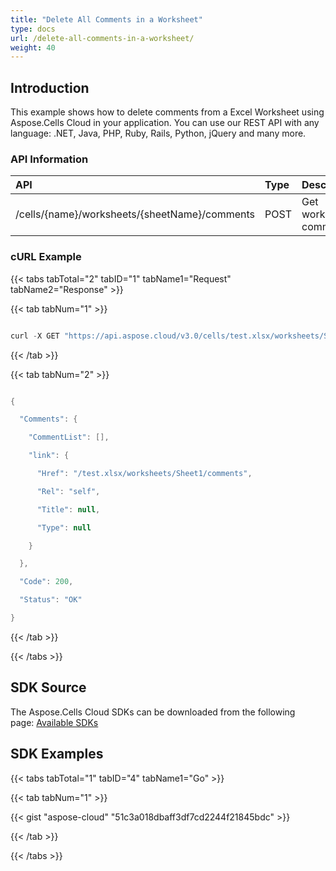 ```yaml
---
title: "Delete All Comments in a Worksheet"
type: docs
url: /delete-all-comments-in-a-worksheet/
weight: 40
---
```


## **Introduction**
This example shows how to delete comments from a Excel Worksheet using Aspose.Cells Cloud in your application. You can use our REST API with any language: .NET, Java, PHP, Ruby, Rails, Python, jQuery and many more.
### **API Information**

|**API**|**Type**|**Description**|**Resource Link**|
| :- | :- | :- | :- |
|/cells/{name}/worksheets/{sheetName}/comments|POST|Get worksheet comments|[DeleteWorkSheetComments](https://apireference.aspose.cloud/cells/#/Worksheets/DeleteWorkSheetComments)|
### **cURL Example**
{{< tabs tabTotal="2" tabID="1" tabName1="Request" tabName2="Response" >}}

{{< tab tabNum="1" >}}

```java

curl -X GET "https://api.aspose.cloud/v3.0/cells/test.xlsx/worksheets/Sheet1/comments" -H "accept: application/json" -H "authorization: Bearer eyJhbGciOiJSUzI1NiIsInR5cCI6IkpXVCJ9.eyJuYmYiOjE1NzIxMjg1NjksImV4cCI6MTU3MjIxNDk2OSwiaXNzIjoiaHR0cHM6Ly9hcGkuYXNwb3NlLmNsb3VkIiwiYXVkIjpbImh0dHBzOi8vYXBpLmFzcG9zZS5jbG91ZC9yZXNvdXJjZXMiLCJhcGkucGxhdGZvcm0iLCJhcGkucHJvZHVjdHMiXSwiY2xpZW50X2lkIjoiNzg5NDZmYjQtM2JkNC00ZDNlLWIzMDktZjllMmZmOWFjNmY5IiwiY2xpZW50X2lkU3J2SWQiOiIiLCJzY29wZSI6WyJhcGkucGxhdGZvcm0iLCJhcGkucHJvZHVjdHMiXX0.kvV6RFY-MK-g83pQJh9-QdeU\_fo2FMruLrBIoCPbUIpZjbCZaM4WjI0RsrzoE51l079haVSndHreIiN-vLwcvqZHTd\_yTr29sSAIcEFuXH4vaUjh4Xn6J0\_iPLkJLwOmnu0tZ0l5x\_SduzH-LAF\_x2K5L2cMYzn56WygWbmAaqjTs1cUFakLjMl9tKmsa1G03P3AiDjW9gXEt3jZ6sj9e\_tpHmr5M22ZJAX\_fhux2uem4XB3Tvi4DtEHZbqWqCmdKeW\_WC0adrM6ggeBNDGx-jXiJCklBT81IDtt9WK7Tz7js1A-vyqj8L3JL9S6eO5vafjpluIHgsicJuuuGwNyVA"

```

{{< /tab >}}

{{< tab tabNum="2" >}}

```java

{

  "Comments": {

    "CommentList": [],

    "link": {

      "Href": "/test.xlsx/worksheets/Sheet1/comments",

      "Rel": "self",

      "Title": null,

      "Type": null

    }

  },

  "Code": 200,

  "Status": "OK"

}

```

{{< /tab >}}

{{< /tabs >}}
## **SDK Source**
The Aspose.Cells Cloud SDKs can be downloaded from the following page: [Available SDKs](/available-sdks/)
## **SDK Examples**
{{< tabs tabTotal="1" tabID="4" tabName1="Go" >}}

{{< tab tabNum="1" >}}

{{< gist "aspose-cloud" "51c3a018dbaff3df7cd2244f21845bdc" >}}

{{< /tab >}}

{{< /tabs >}}
